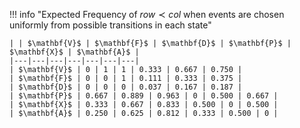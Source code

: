 !!! info "Expected Frequency of ${row} \prec {col}$ when events are chosen uniformly from possible transitions in each state"

    | | $\mathbf{V}$ | $\mathbf{F}$ | $\mathbf{D}$ | $\mathbf{P}$ | $\mathbf{X}$ | $\mathbf{A}$ |
    |---|---|---|---|---|---|---|
    | $\mathbf{V}$ | 0 | 1 | 1 | 0.333 | 0.667 | 0.750 |
    | $\mathbf{F}$ | 0 | 0 | 1 | 0.111 | 0.333 | 0.375 |
    | $\mathbf{D}$ | 0 | 0 | 0 | 0.037 | 0.167 | 0.187 |
    | $\mathbf{P}$ | 0.667 | 0.889 | 0.963 | 0 | 0.500 | 0.667 |
    | $\mathbf{X}$ | 0.333 | 0.667 | 0.833 | 0.500 | 0 | 0.500 |
    | $\mathbf{A}$ | 0.250 | 0.625 | 0.812 | 0.333 | 0.500 | 0 |





